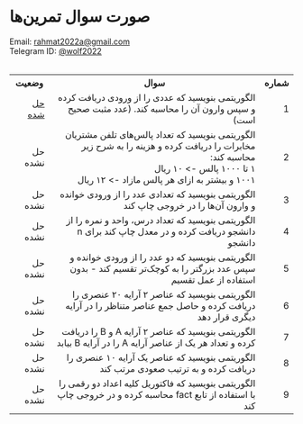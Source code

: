 # صورت سوال تمرین‌ها
Email: <a href="mailto:rahmat2022a@gmail.com">rahmat2022a@gmail.com</a>
<br>
Telegram ID: <a href="https://t.me/wolf2022">@wolf2022</a>
<br><br>
<div dir=rtl>
<table>
  <tr>
    <th>شماره</th>
    <th>سوال</th>
    <th>وضعیت</th>
  </tr>
  <tr>
    <td>1</td>
    <td>الگوریتمی بنویسید که عددی را از ورودی دریافت کرده و سپس وارون آن را محاسبه کند. (عدد مثبت صحیح است)</td>
    <td><a href="https://github.com/EnAnsari/bcp1401/tree/main/src/001">حل شده</a></td>
  </tr>
  <tr>
    <td>2</td>
    <td>الگوریتمی بنویسید که تعداد پالس‌های تلفن مشتریان مخابرات را دریافت کرده و هزینه را به شرح زیر محاسبه کند:<br>۱ تا ۱۰۰۰ پالس -> ۱۰ ریال<br>۱۰۰۱ و بیشتر به ازای هر پالس مازاد -> ۱۲ ریال</td>
    <td>حل نشده</td>
  </tr>
  <tr>
    <td>3</td>
    <td>الگوریتمی بنویسید که تعدادی عدد را از ورودی خوانده و وارون آن‌ها را در خروجی چاپ کند</td>    
    <td>حل نشده</td>
  </tr>
  <tr>
    <td>4</td>
    <td>الگوریتمی بنویسید که تعداد درس، واحد و نمره را از دانشجو دریافت کرده و در معدل چاپ کند برای n دانشجو</td>
    <td>حل نشده</td>
  </tr>
  <tr>
    <td>5</td>
    <td>الگوریتمی بنویسید که دو عدد را از ورودی خوانده و سپس عدد بزرگتر را به کوچک‌تر تقسیم کند - بدون استفاده از عمل تقسیم</td>
    <td>حل نشده</td>
  </tr>
    <td>6</td>
    <td>الگوریتمی بنویسید که عناصر ۲ آرایه ۲۰ عنصری را دریافت کرده و حاصل جمع عناصر متناظر را در آرایه دیگری قرار دهد</td>
    <td>حل نشده</td>
  </tr>
    <td>7</td>
    <td>الگوریتمی بنویسید که عناصر ۲ آرایه A و B را دریافت کرده و تعداد هر یک از عناصر آرایه A را در آرایه B بیابد</td>
    <td>حل نشده</td>
  </tr>
    <td>8</td>
    <td>الگوریتمی بنویسید که عناصر یک آرایه ۱۰ عنصری را دریافت کرده و به ترتیب صعودی مرتب کند</td>
    <td>حل نشده</td>
  </tr>
    <td>9</td>
  <td>الگوریتمی بنویسید که فاکتوریل کلیه اعداد دو رقمی را با استفاده از تابع fact محاسبه کرده و در خروجی چاپ کند</td>
    <td>حل نشده</td>
  </tr>
<table>
</div>
